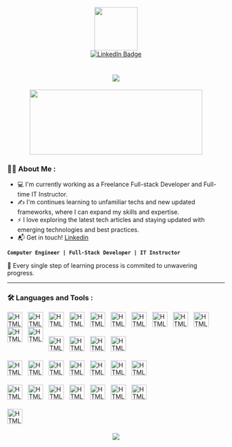 
<div id="header" align="center">
  <img src="https://media.giphy.com/media/M9gbBd9nbDrOTu1Mqx/giphy.gif" width="100"/>
   <div id="badges">
     <a href="https://www.linkedin.com/in/grian-gajila/">
       <img src="https://img.shields.io/badge/LinkedIn-blue?style=for-the-badge&logo=linkedin&logoColor=white" alt="LinkedIn Badge"/>
     </a>
   </div>
</div>
<h1 style="color: yellow" align="center">
   <img src="https://readme-typing-svg.herokuapp.com/?font=Righteous&size=35&center=true&vCenter=true&width=500&height=70&duration=4000&lines=Hi+There!+👋;+I'm+Grian+Gajila!;" />
</h1>

<div align="center">
  <img src="https://media.giphy.com/media/dWesBcTLavkZuG35MI/giphy.gif" width="400" height="150"/>
</div>

### :man_technologist: About Me :
- 💻 I'm currently working as a Freelance Full-stack Developer and Full-time IT Instructor.
- ✍️ I'm continues learning to unfamiliar techs and new updated frameworks, where I can expand my skills and expertise.
- ⚡ I love exploring the latest tech articles and staying updated with emerging technologies and best practices.
- 📬 Get in touch! <a href="https://www.linkedin.com/in/grian-gajila/">Linkedin</a>
<p>

**`Computer Engineer | Full-Stack Developer | IT Instructor `**

</p>

🧠 Every single step of learning process is commited to unwavering progress.

---

### :hammer_and_wrench: Languages and Tools :

<img align="left" alt="HTML" width="35px" style="padding-right:10px;" src="https://skillicons.dev/icons?i=html" />
<img align="left" alt="HTML" width="35px" style="padding-right:10px;" src="https://skillicons.dev/icons?i=css" />
<img align="left" alt="HTML" width="35px" style="padding-right:10px;" src="https://skillicons.dev/icons?i=js" />
<img align="left" alt="HTML" width="35px" style="padding-right:10px;" src="https://skillicons.dev/icons?i=ts" />
<img align="left" alt="HTML" width="35px" style="padding-right:10px;" src="https://skillicons.dev/icons?i=tailwind" />
<img align="left" alt="HTML" width="35px" style="padding-right:10px;" src="https://skillicons.dev/icons?i=bootstrap" />
<img align="left" alt="HTML" width="35px" style="padding-right:10px;" src="https://skillicons.dev/icons?i=vite" />
<img align="left" alt="HTML" width="35px" style="padding-right:10px;" src="https://skillicons.dev/icons?i=react" />
<img align="left" alt="HTML" width="35px" style="padding-right:10px;" src="https://skillicons.dev/icons?i=nextjs" />
<img align="left" alt="HTML" width="35px" style="padding-right:10px;" src="https://skillicons.dev/icons?i=svelte" />
<img align="left" alt="HTML" width="35px" style="padding-right:10px;" src="https://skillicons.dev/icons?i=nodejs" />
<img align="left" alt="HTML" width="35px" style="padding-right:10px;" src="https://skillicons.dev/icons?i=python" />


<br/>

#
<img align="left" alt="HTML" width="35px" style="padding-right:10px;" src="https://skillicons.dev/icons?i=cs" />
<img align="left" alt="HTML" width="35px" style="padding-right:10px;" src="https://skillicons.dev/icons?i=dotnet" />
<img align="left" alt="HTML" width="35px" style="padding-right:10px;" src="https://skillicons.dev/icons?i=flutter" />
<img align="left" alt="HTML" width="35px" style="padding-right:10px;" src="https://skillicons.dev/icons?i=dart" />


<br/>

#
<img align="left" alt="HTML" width="35px" style="padding-right:10px;" src="https://skillicons.dev/icons?i=git" />
<img align="left" alt="HTML" width="35px" style="padding-right:10px;" src="https://skillicons.dev/icons?i=github" />
<img align="left" alt="HTML" width="35px" style="padding-right:10px;" src="https://skillicons.dev/icons?i=ubuntu" />
<img align="left" alt="HTML" width="35px" style="padding-right:10px;" src="https://skillicons.dev/icons?i=postman" />
<img align="left" alt="HTML" width="35px" style="padding-right:10px;" src="https://skillicons.dev/icons?i=vscode" />
<img align="left" alt="HTML" width="35px" style="padding-right:10px;" src="https://skillicons.dev/icons?i=rider" />
<img align="left" alt="HTML" width="35px" style="padding-right:10px;" src="https://skillicons.dev/icons?i=arduino" />
<br/>

#



<img align="left" alt="HTML" width="35px" style="padding-right:10px;" src="https://skillicons.dev/icons?i=sqlite" />
<img align="left" alt="HTML" width="35px" style="padding-right:10px;" src="https://skillicons.dev/icons?i=mongodb" />
<img align="left" alt="HTML" width="35px" style="padding-right:10px;" src="https://skillicons.dev/icons?i=firebase" />
<img align="left" alt="HTML" width="35px" style="padding-right:10px;" src="https://skillicons.dev/icons?i=opencv" />
<img align="left" alt="HTML" width="35px" style="padding-right:10px;" src="https://skillicons.dev/icons?i=npm" />
<img align="left" alt="HTML" width="35px" style="padding-right:10px;" src="https://skillicons.dev/icons?i=powershell" />
<img align="left" alt="HTML" width="35px" style="padding-right:10px;" src="https://skillicons.dev/icons?i=vercel" />

<br/>

#
<img align="left" alt="HTML" width="35px" style="padding-right:10px;" src="https://skillicons.dev/icons?i=figma" />

<br/>

#

<div>
 
</div>

<h3 align="center">
   <img src="https://readme-typing-svg.herokuapp.com/?font=Righteous&size=35&center=true&vCenter=true&width=500&height=70&duration=4000&lines=Alright!+✌️;+Thankyou+for+visiting!;" />
</h3>
